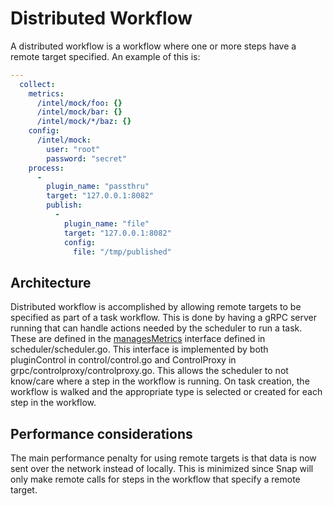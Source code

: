 # Distributed Workflow

A distributed workflow is a workflow where one or more steps have a remote target specified. An example of this is:

```yaml
---
  collect:
    metrics:
      /intel/mock/foo: {}
      /intel/mock/bar: {}
      /intel/mock/*/baz: {}
    config:
      /intel/mock:
        user: "root"
        password: "secret"
    process:
      -
        plugin_name: "passthru"
        target: "127.0.0.1:8082"
        publish:
          -
            plugin_name: "file"
            target: "127.0.0.1:8082"
            config:
              file: "/tmp/published"

```

## Architecture

Distributed workflow is accomplished by allowing remote targets to be specified as part of a task workflow. This is done by having a gRPC server running that can handle actions needed by the scheduler to run a task. These are defined in the [managesMetrics](https://github.com/intelsdi-x/snap/blob/master/scheduler/scheduler.go) interface defined in scheduler/scheduler.go. This interface is implemented by both pluginControl in control/control.go and  ControlProxy in grpc/controlproxy/controlproxy.go. This allows the scheduler to not know/care where a step in the workflow is running. On task creation, the workflow is walked and the appropriate type is selected or created for each step in the workflow.

## Performance considerations

The main performance penalty for using remote targets is that data is now sent over the network instead of locally. This is minimized since Snap will only make remote calls for steps in the workflow that specify a remote target.
